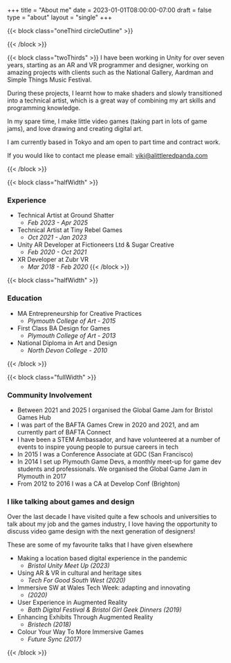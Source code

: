 +++
title = "About me"
date = 2023-01-01T08:00:00-07:00
draft = false
type = "about"
layout = "single"
+++

{{< block class="oneThird circleOutline" >}}
<!--![alt text](https://picsum.photos/300 "roundImage")-->


{{< /block >}}


{{< block class="twoThirds" >}}
I have been working in Unity for over seven years, starting as an AR and VR programmer and designer, working on amazing projects with clients such as the National Gallery, Aardman and Simple Things Music Festival.

During these projects, I learnt how to make shaders and slowly transitioned into a technical artist, which is a great way of combining my art skills and programming knowledge.


In my spare time, I make little video games (taking part in lots of game jams), and love drawing and creating digital art.

I am currently based in Tokyo and am open to part time and contract work.

If you would like to contact me please email: viki@alittleredpanda.com


[<i class="aboutIcons fa-brands fa-bluesky "></i>](https://bsky.app/profile/alittleredpanda.bsky.social)
[<i class="aboutIcons fa-brands fa-itch-io"></i>](https://alittleredpanda.itch.io/)
[<i class="aboutIcons fa-brands fa-instagram"></i>](https://instagram.com/alittleredpanda)
[<i class="aboutIcons fa-brands fa-codepen"></i>](https://codepen.io/alittleredpanda)
[<i class="aboutIcons fa-brands fa-artstation"></i>](https://vikijohnson.artstation.com/) 
[<i class="aboutIcons fa-brands fa-github"></i>](https://github.com/viki-johnson)
[<i class="aboutIcons fa-brands fa-tiktok"></i>](https://www.tiktok.com/@alittleredpanda/)




{{< /block >}}


{{< block class="halfWidth" >}}
### Experience

- Technical Artist at Ground Shatter
	- *Feb 2023 - Apr 2025*
- Technical Artist at Tiny Rebel Games
	- *Oct 2021 - Jan 2023*
- Unity AR Developer at Fictioneers Ltd & Sugar Creative
	- *Feb 2020 - Oct 2021*
- XR Developer at Zubr VR
	- *Mar 2018 - Feb 2020*
{{< /block >}}


{{< block class="halfWidth" >}}
### Education


- MA Entrepreneurship for Creative Practices
	- *Plymouth College of Art - 2015*
- First Class BA Design for Games
	- *Plymouth College of Art - 2013*
- National Diploma in Art and Design
	- *North Devon College - 2010*


{{< /block >}}

{{< block class="fullWidth" >}}
### Community Involvement



* Between 2021 and 2025 I organised the Global Game Jam for Bristol Games Hub
* I was part of the BAFTA Games Crew in 2020 and 2021, and am currently part of BAFTA Connect
* I have been a STEM Ambassador, and have volunteered at a number of events to inspire young people to pursue careers in tech
* In 2015 I was a Conference Associate at GDC (San Francisco)
* In 2014 I set up Plymouth Game Devs, a monthly meet-up for game dev students and professionals. We organised the Global Game Jam in Plymouth in 2017
* From 2012 to 2016 I was a CA at Develop Conf (Brighton)


### I like talking about games and design

Over the last decade I have visited quite a few schools and universities to talk about my job and the games industry, I love having the opportunity to discuss video game design with the next generation of designers!

These are some of my favourite talks that I have given elsewhere 

- Making a location based digital experience in the pandemic 
	- *Bristol Unity Meet Up (2023)*
- Using AR & VR in cultural and heritage sites 
	- *Tech For Good South West (2020)*
- Immersive SW at Wales Tech Week: adapting and innovating 
	- *(2020)*
- User Experience in Augmented Reality
	- *Bath Digital Festival & Bristol Girl Geek Dinners (2019)*
- Enhancing Exhibits Through Augmented Reality
	- *Bristech (2018)*
- Colour Your Way To More Immersive Games
	- *Future Sync (2017)*

{{< /block >}}
